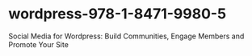# wordpress-978-1-8471-9980-5
Social Media for Wordpress: Build Communities, Engage Members and Promote Your Site
